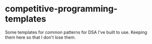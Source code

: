 # competitive-programming-templates
Some templates for common patterns for DSA I've built to use. Keeping them here so that I don't lose them.
